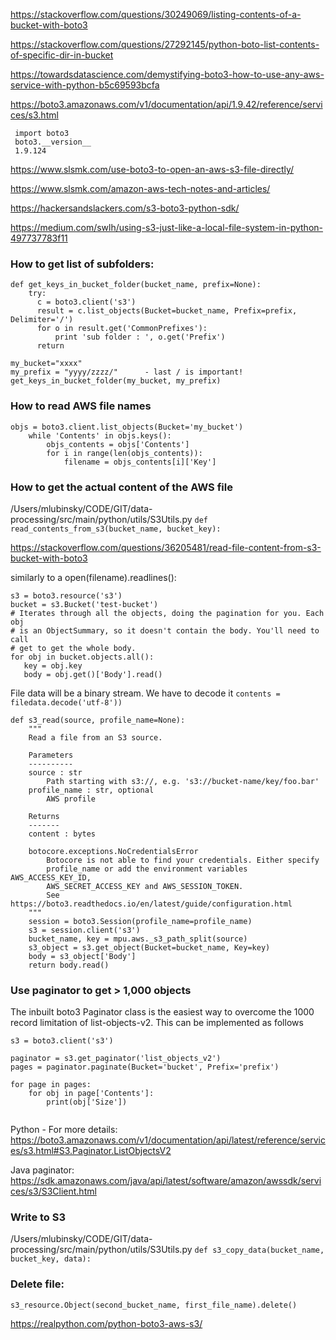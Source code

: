https://stackoverflow.com/questions/30249069/listing-contents-of-a-bucket-with-boto3

https://stackoverflow.com/questions/27292145/python-boto-list-contents-of-specific-dir-in-bucket

https://towardsdatascience.com/demystifying-boto3-how-to-use-any-aws-service-with-python-b5c69593bcfa

<https://boto3.amazonaws.com/v1/documentation/api/1.9.42/reference/services/s3.html>

```
 import boto3
 boto3.__version__
 1.9.124
```

<https://www.slsmk.com/use-boto3-to-open-an-aws-s3-file-directly/>

<https://www.slsmk.com/amazon-aws-tech-notes-and-articles/>

https://hackersandslackers.com/s3-boto3-python-sdk/

<https://medium.com/swlh/using-s3-just-like-a-local-file-system-in-python-497737783f11>

### How to get list of subfolders:

```
def get_keys_in_bucket_folder(bucket_name, prefix=None):
    try:
      c = boto3.client('s3')
      result = c.list_objects(Bucket=bucket_name, Prefix=prefix, Delimiter='/')
      for o in result.get('CommonPrefixes'):
          print 'sub folder : ', o.get('Prefix')
      return
      
my_bucket="xxxx"
my_prefix = "yyyy/zzzz/"      - last / is important!
get_keys_in_bucket_folder(my_bucket, my_prefix)
```

### How to read AWS file names
```
objs = boto3.client.list_objects(Bucket='my_bucket')
    while 'Contents' in objs.keys():
        objs_contents = objs['Contents']
        for i in range(len(objs_contents)):
            filename = objs_contents[i]['Key']
```

###  How to get the actual content of the AWS file

/Users/mlubinsky/CODE/GIT/data-processing/src/main/python/utils/S3Utils.py
```def read_contents_from_s3(bucket_name, bucket_key):```

<https://stackoverflow.com/questions/36205481/read-file-content-from-s3-bucket-with-boto3>

 similarly to a open(filename).readlines():
 
 ```
 s3 = boto3.resource('s3')
bucket = s3.Bucket('test-bucket')
# Iterates through all the objects, doing the pagination for you. Each obj
# is an ObjectSummary, so it doesn't contain the body. You'll need to call
# get to get the whole body.
for obj in bucket.objects.all():
    key = obj.key
    body = obj.get()['Body'].read()
```

File data will be a binary stream.  We have to decode it 
```contents = filedata.decode('utf-8')) ```


```
def s3_read(source, profile_name=None):
    """
    Read a file from an S3 source.

    Parameters
    ----------
    source : str
        Path starting with s3://, e.g. 's3://bucket-name/key/foo.bar'
    profile_name : str, optional
        AWS profile

    Returns
    -------
    content : bytes

    botocore.exceptions.NoCredentialsError
        Botocore is not able to find your credentials. Either specify
        profile_name or add the environment variables AWS_ACCESS_KEY_ID,
        AWS_SECRET_ACCESS_KEY and AWS_SESSION_TOKEN.
        See https://boto3.readthedocs.io/en/latest/guide/configuration.html
    """
    session = boto3.Session(profile_name=profile_name)
    s3 = session.client('s3')
    bucket_name, key = mpu.aws._s3_path_split(source)
    s3_object = s3.get_object(Bucket=bucket_name, Key=key)
    body = s3_object['Body']
    return body.read()
 ```
 
 
### Use paginator to get > 1,000 objects 

The inbuilt boto3 Paginator class is the easiest way to overcome the 1000 record limitation of list-objects-v2. This can be implemented as follows
```
s3 = boto3.client('s3')

paginator = s3.get_paginator('list_objects_v2')
pages = paginator.paginate(Bucket='bucket', Prefix='prefix')

for page in pages:
    for obj in page['Contents']:
        print(obj['Size'])
        
```        
Python - For more details: 
https://boto3.amazonaws.com/v1/documentation/api/latest/reference/services/s3.html#S3.Paginator.ListObjectsV2

Java paginator:
https://sdk.amazonaws.com/java/api/latest/software/amazon/awssdk/services/s3/S3Client.html

### Write to S3 
 
 /Users/mlubinsky/CODE/GIT/data-processing/src/main/python/utils/S3Utils.py
```def s3_copy_data(bucket_name, bucket_key, data):```

###  Delete file:
 ```
 s3_resource.Object(second_bucket_name, first_file_name).delete()
 ```
 
 <https://realpython.com/python-boto3-aws-s3/>
 
